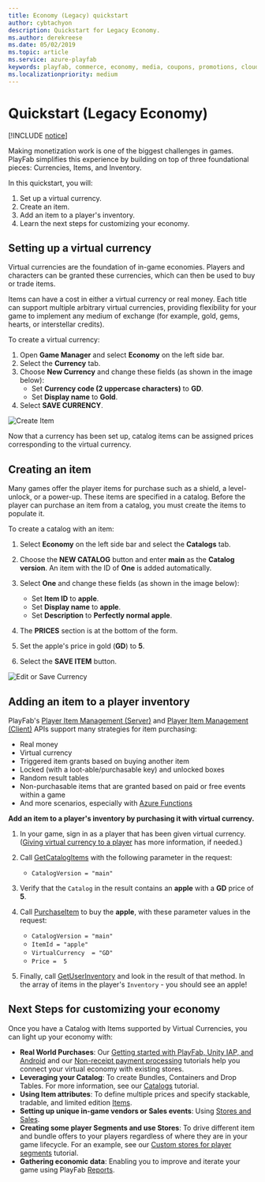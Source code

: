 ```yaml
---
title: Economy (Legacy) quickstart
author: cybtachyon
description: Quickstart for Legacy Economy.
ms.author: derekreese
ms.date: 05/02/2019
ms.topic: article
ms.service: azure-playfab
keywords: playfab, commerce, economy, media, coupons, promotions, cloudscript
ms.localizationpriority: medium
---
```


# Quickstart (Legacy Economy)

[!INCLUDE [notice](../../includes/_economy-deprecation.md)]

Making monetization work is one of the biggest challenges in games. PlayFab simplifies this experience by building on top of three foundational pieces: Currencies, Items, and Inventory.

In this quickstart, you will:

1. Set up a virtual currency.
1. Create an item.
1. Add an item to a player's inventory.
1. Learn the next steps for customizing your economy.

## Setting up a virtual currency

Virtual currencies are the foundation of in-game economies. Players and characters can be granted these currencies, which can then be used to buy or trade items.

Items can have a cost in either a virtual currency or real money. Each title can support multiple arbitrary virtual currencies, providing flexibility for your game to implement any medium of exchange (for example, gold, gems, hearts, or interstellar credits).

To create a virtual currency:

1. Open **Game Manager** and select **Economy** on the left side bar.
1. Select the **Currency** tab.
1. Choose **New Currency** and change these fields (as shown in the image below):
   * Set **Currency code (2 uppercase characters)** to **GD**.
   * Set **Display name** to **Gold**.
1. Select **SAVE CURRENCY**.

![Create Item](media/tutorials/game-manager-economy-currency-new-currency.png)

Now that a currency has been set up, catalog items can be assigned prices corresponding to the virtual currency.

## Creating an item

Many games offer the player items for purchase such as a shield, a level-unlock, or a power-up. These items are specified in a catalog. Before the player can purchase an item from a catalog, you must create the items to populate it.

To create a catalog with an item:

1. Select **Economy** on the left side bar and select the **Catalogs** tab.
1. Choose the **NEW CATALOG** button and enter **main** as the **Catalog version**. An item with the ID of **One** is added automatically.
1. Select **One** and change these fields (as shown in the image below):

   * Set **Item ID** to **apple**.
   * Set **Display name** to **apple**.
   * Set **Description** to **Perfectly normal apple**.

1. The **PRICES** section is at the bottom of the form.
1. Set the apple's price in gold (**GD**) to **5**.
1. Select the **SAVE ITEM** button.

![Edit or Save Currency](media/tutorials/create-item.png)

## Adding an item to a player inventory

PlayFab's [Player Item Management (Server)](xref:titleid.playfabapi.com.server.playeritemmanagement) and [Player Item Management (Client)](xref:titleid.playfabapi.com.client.playeritemmanagement) APIs support many strategies for item purchasing:

* Real money
* Virtual currency
* Triggered item grants based on buying another item
* Locked (with a loot-able/purchasable key) and unlocked boxes
* Random result tables
* Non-purchasable items that are granted based on paid or free events within a game
* And more scenarios, especially with [Azure Functions](../automation/cloudscript-af/index.md)

**Add an item to a player's inventory by purchasing it with virtual currency.**

1. In your game, sign in as a player that has been given virtual currency. ([Giving virtual currency to a player](items/quickstart.md#giving-virtual-currency-to-a-player) has more information, if needed.)
1. Call [GetCatalogItems](xref:titleid.playfabapi.com.client.title-widedatamanagement.getcatalogitems) with the following parameter in the request:
   * `CatalogVersion = "main"`
1. Verify that the `Catalog` in the result contains an **apple** with a **GD** price of **5**.
1. Call [PurchaseItem](xref:titleid.playfabapi.com.client.playeritemmanagement.purchaseitem) to buy the **apple**, with these parameter values in the request:

   * `CatalogVersion = "main"`
   * `ItemId = "apple"`
   * `VirtualCurrency  = "GD"`
   * `Price =  5`

1. Finally, call [GetUserInventory](xref:titleid.playfabapi.com.client.playeritemmanagement.getuserinventory) and look in the result of that method. In the array of items in the player's `Inventory` - you should see an apple!

## Next Steps for customizing your economy

Once you have a Catalog with Items supported by Virtual Currencies, you can light up your economy with:

* **Real World Purchases**: Our [Getting started with PlayFab, Unity IAP, and Android](tutorials/getting-started-with-unity-iap-android.md) and our [Non-receipt payment processing](tutorials/non-receipt-payment-processing.md) tutorials help you connect your virtual economy with existing stores.
* **Leveraging your Catalog**: To create Bundles, Containers and Drop Tables. For more information, see our [Catalogs](items/catalogs.md) tutorial.
* **Using Item attributes**: To define multiple prices and specify stackable, tradable, and limited edition [Items](items/index.md).
* **Setting up unique in-game vendors or Sales events**: Using [Stores and Sales](tutorials/stores-and-sales.md).
* **Creating some player Segments and use Stores**: To drive different item and bundle offers to your players regardless of where they are in your game lifecycle. For an example, see our [Custom stores for player segments](tutorials/custom-stores-for-player-segments.md) tutorial.
* **Gathering economic data**: Enabling you to improve and iterate your game using PlayFab [Reports](../analytics/reports/index.md).
